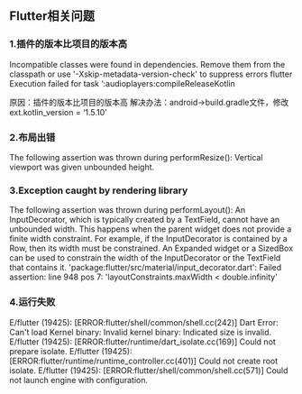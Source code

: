 
## Flutter相关问题
### 1.插件的版本比项目的版本高
Incompatible classes were found in dependencies. Remove them from the classpath or use '-Xskip-metadata-version-check' to suppress errors
flutter Execution failed for task ‘:audioplayers:compileReleaseKotlin

原因：插件的版本比项目的版本高
解决办法：android->build.gradle文件，修改ext.kotlin_version = ‘1.5.10’

### 2.布局出错
The following assertion was thrown during performResize():
Vertical viewport was given unbounded height.

### 3.Exception caught by rendering library
The following assertion was thrown during performLayout():
An InputDecorator, which is typically created by a TextField, cannot have an unbounded width.
This happens when the parent widget does not provide a finite width constraint. For example, if the InputDecorator is contained by a Row, then its width must be constrained. An Expanded widget or a SizedBox can be used to constrain the width of the InputDecorator or the TextField that contains it.
'package:flutter/src/material/input_decorator.dart':
Failed assertion: line 948 pos 7: 'layoutConstraints.maxWidth < double.infinity'

### 4.运行失败
E/flutter (19425): [ERROR:flutter/shell/common/shell.cc(242)] Dart Error: Can't load Kernel binary: Invalid kernel binary: Indicated size is invalid.
E/flutter (19425): [ERROR:flutter/runtime/dart_isolate.cc(169)] Could not prepare isolate.
E/flutter (19425): [ERROR:flutter/runtime/runtime_controller.cc(401)] Could not create root isolate.
E/flutter (19425): [ERROR:flutter/shell/common/shell.cc(571)] Could not launch engine with configuration.
